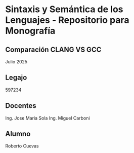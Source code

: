 # Sintaxis y Semántica de los Lenguajes - Repositorio para Monografía

## Comparación CLANG VS GCC 
Julio 2025

## Legajo
597234

## Docentes
Ing. Jose Maria Sola
Ing. Miguel Carboni

## Alumno
Roberto Cuevas
